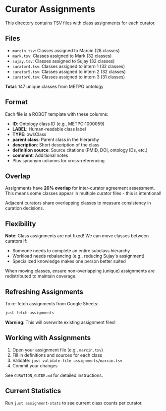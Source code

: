 # Curator Assignments

This directory contains TSV files with class assignments for each curator.

## Files

- `marcin.tsv`: Classes assigned to Marcin (28 classes)
- `mark.tsv`: Classes assigned to Mark (32 classes)
- `sujay.tsv`: Classes assigned to Sujay (32 classes)
- `curator4.tsv`: Classes assigned to intern 1 (32 classes)
- `curator5.tsv`: Classes assigned to intern 2 (32 classes)
- `curator6.tsv`: Classes assigned to intern 3 (31 classes)

**Total**: 147 unique classes from METPO ontology

## Format

Each file is a ROBOT template with these columns:
- **ID**: Ontology class ID (e.g., METPO:1000059)
- **LABEL**: Human-readable class label
- **TYPE**: owl:Class
- **parent class**: Parent class in the hierarchy
- **description**: Short description of the class
- **definition source**: Source citations (PMID, DOI, ontology IDs, etc.)
- **comment**: Additional notes
- Plus synonym columns for cross-referencing

## Overlap

Assignments have **20% overlap** for inter-curator agreement assessment.
This means some classes appear in multiple curator files - this is intentional!

Adjacent curators share overlapping classes to measure consistency in curation decisions.

## Flexibility

**Note**: Class assignments are not fixed! We can move classes between curators if:
- Someone needs to complete an entire subclass hierarchy
- Workload needs rebalancing (e.g., reducing Sujay's assignment)
- Specialized knowledge makes one person better suited

When moving classes, ensure non-overlapping (unique) assignments are redistributed to maintain coverage.

## Refreshing Assignments

To re-fetch assignments from Google Sheets:

```bash
just fetch-assignments
```

**Warning**: This will overwrite existing assignment files!

## Working with Assignments

1. Open your assignment file (e.g., `marcin.tsv`)
2. Fill in definitions and sources for each class
3. Validate: `just validate-file assignments/marcin.tsv`
4. Commit your changes

See `CURATION_GUIDE.md` for detailed instructions.

## Current Statistics

Run `just assignment-stats` to see current class counts per curator.
